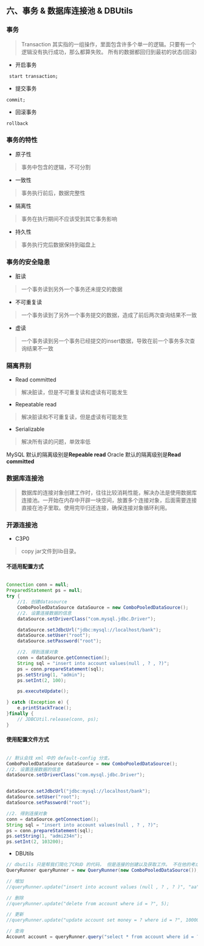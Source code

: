 ## 六、事务 & 数据库连接池 & DBUtils

### 事务
	
> Transaction  其实指的一组操作，里面包含许多个单一的逻辑。只要有一个逻辑没有执行成功，那么都算失败。 所有的数据都回归到最初的状态(回滚)

* 开启事务

``` start transaction;```

* 提交事务

`commit;`

* 回滚事务

`rollback`

### 事务的特性

* 原子性

> 事务中包含的逻辑，不可分割

* 一致性

> 事务执行前后，数据完整性

* 隔离性

> 事务在执行期间不应该受到其它事务影响

* 持久性

> 事务执行完后数据保持到磁盘上

### 事务的安全隐患

* 脏读
> 一个事务读到另外一个事务还未提交的数据

* 不可重复读

> 一个事务读到了另外一个事务提交的数据，造成了前后两次查询结果不一致

* 虚读

> 一个事务读到另一个事务已经提交的insert数据，导致在前一个事务多次查询结果不一致

### 隔离界别

* Read committed

> 解决脏读，但是不可重复读和虚读有可能发生

* Repeatable read

> 解决脏读和不可重复读，但是虚读有可能发生

* Serializable

> 解决所有读的问题，单效率低

MySQL 默认的隔离级别是**Repeable read**
Oracle 默认的隔离级别是**Read committed**

### 数据库连接池

> 数据库的连接对象创建工作时，往往比较消耗性能，解决办法是使用数据库连接池。一开始在内存中开辟一块空间，放置多个连接对象，后面需要连接直接在池子里取。使用完毕归还连接，确保连接对象循环利用。

### 开源连接池

* C3P0

> copy jar文件到lib目录。

#### 不适用配置方式

```java

Connection conn = null;
PreparedStatement ps = null;
try {
    //1. 创建datasource
    ComboPooledDataSource dataSource = new ComboPooledDataSource();
    //2. 设置连接数据的信息
    dataSource.setDriverClass("com.mysql.jdbc.Driver");

    dataSource.setJdbcUrl("jdbc:mysql://localhost/bank");
    dataSource.setUser("root");
    dataSource.setPassword("root");

    //2. 得到连接对象
    conn = dataSource.getConnection();
    String sql = "insert into account values(null , ? , ?)";
    ps = conn.prepareStatement(sql);
    ps.setString(1, "admin");
    ps.setInt(2, 100);

    ps.executeUpdate();

} catch (Exception e) {
    e.printStackTrace();
}finally {
    // JDBCUtil.release(conn, ps);
}

```

#### 使用配置文件方式

```java

// 默认会找 xml 中的 default-config 分支。 
ComboPooledDataSource dataSource = new ComboPooledDataSource();
//2. 设置连接数据的信息
dataSource.setDriverClass("com.mysql.jdbc.Driver");


dataSource.setJdbcUrl("jdbc:mysql://localhost/bank");
dataSource.setUser("root");
dataSource.setPassword("root");

//2. 得到连接对象
conn = dataSource.getConnection();
String sql = "insert into account values(null , ? , ?)";
ps = conn.prepareStatement(sql);
ps.setString(1, "admi234n");
ps.setInt(2, 103200);

```
* DBUtils

```java
// dbutils 只是帮我们简化了CRUD 的代码， 但是连接的创建以及获取工作。 不在他的考虑范围
QueryRunner queryRunner = new QueryRunner(new ComboPooledDataSource());

// 增加
//queryRunner.update("insert into account values (null , ? , ? )", "aa" ,1000);

// 删除
//queryRunner.update("delete from account where id = ?", 5);

// 更新
//queryRunner.update("update account set money = ? where id = ?", 10000000 , 6);

// 查询
Account account = queryRunner.query("select * from account where id = ?", new BeanHandler(Account.class), 8);

```